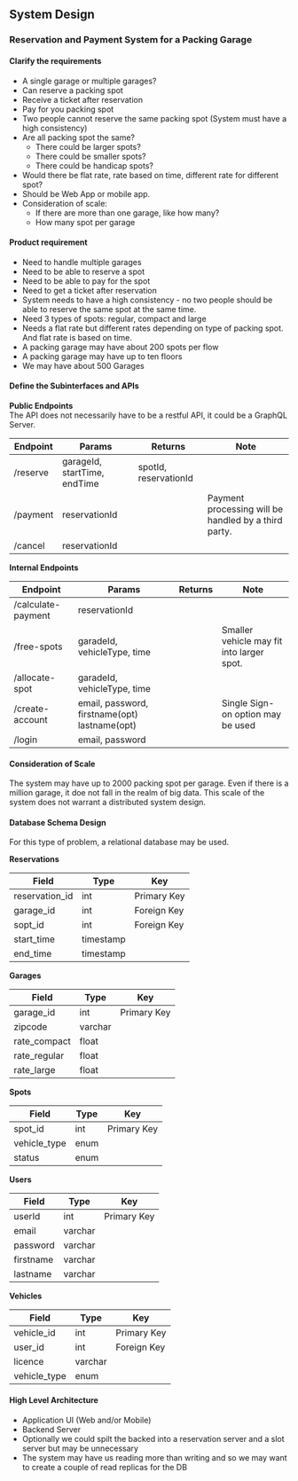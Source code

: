 ## System Design
### Reservation and Payment System for a Packing Garage

#### Clarify the requirements
* A single garage or multiple garages?
* Can reserve a packing spot
* Receive a ticket after reservation
* Pay for you packing spot
* Two people cannot reserve the same packing spot (System must have a high consistency)
* Are all packing spot the same?
  * There could be larger spots?
  * There could be smaller spots?
  * There could be handicap spots?
* Would there be flat rate, rate based on time, different rate for different spot?
* Should be Web App or mobile app.
* Consideration of scale:
  * If there are more than one garage, like how many?
  * How many spot per garage


#### Product requirement
* Need to handle multiple garages
* Need to be able to reserve a spot
* Need to be able to pay for the spot
* Need to get a ticket after reservation
* System needs to have a high consistency - no two people should be able to reserve the same spot at the same time.
* Need 3 types of spots: regular, compact and large
* Needs a flat rate but different rates depending on type of packing spot. And flat rate is based on time.
* A packing garage may have about 200 spots per flow
* A packing garage may have up to ten floors
* We may have about 500 Garages

#### Define the Subinterfaces and APIs

__Public Endpoints__  
The API does not necessarily have to be a restful API, it could be a GraphQL Server.

  Endpoint  |          Params              |       Returns         | Note
------------|------------------------------|-----------------------|-------
/reserve    | garageId, startTime, endTime | spotId, reservationId |
/payment    | reservationId                |                       | Payment processing will be handled by a third party.
/cancel     | reservationId                |                       |

__Internal Endpoints__  

  Endpoint         |          Params              |       Returns        | Note
-------------------|------------------------------|----------------------|--------
/calculate-payment | reservationId                |                      |  
/free-spots        | garadeId, vehicleType, time  |                      | Smaller vehicle may fit into larger spot.
/allocate-spot     | garadeId, vehicleType, time  |                      |
/create-account    | email, password, firstname(opt) lastname(opt) |     | Single Sign-on option may be used
/login             | email, password              |                      |

#### Consideration of Scale
The system may have up to 2000 packing spot per garage. Even if there is a million garage, it doe not fall in the realm of big data.
This scale of the system does not warrant a distributed system design.

#### Database Schema Design
For this type of problem, a relational database may be used.

__Reservations__

  Field        | Type           | Key          
---------------|----------------|-------
reservation_id |   int          | Primary Key
garage_id      |   int          | Foreign Key
sopt_id        |   int          | Foreign Key
start_time     | timestamp      |
end_time       | timestamp      |

__Garages__   

  Field      | Type    | Key
-------------|---------|--------------
garage_id    | int     | Primary Key
zipcode      | varchar |
rate_compact | float   |
rate_regular | float   |
rate_large   | float   |

__Spots__   

  Field      | Type | Key  
-------------|------|---------
spot_id      | int  | Primary Key
vehicle_type | enum |
status       | enum |

__Users__   

  Field      | Type    | Key  
-------------|---------|---------
userId       | int     | Primary Key
email        | varchar |  
password     | varchar |
firstname    | varchar |  
lastname     | varchar |  

__Vehicles__  

  Field      | Type    | Key  
-------------|---------|---------
vehicle_id   |  int    | Primary Key
user_id      |  int    | Foreign Key
licence      | varchar |  
vehicle_type |  enum   |  

#### High Level Architecture
* Application UI (Web and/or Mobile)
* Backend Server
* Optionally we could spilt the backed into a reservation server and a slot server but may be unnecessary
* The system may have us reading more than writing and so we may want to create a couple of read replicas for the DB
